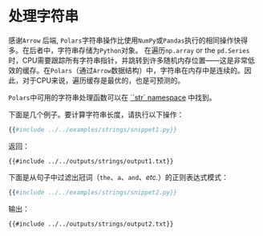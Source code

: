 # 处理字符串

感谢`Arrow` 后端, `Polars`字符串操作比使用`NumPy`或`Pandas`执行的相同操作快得多。在后者中，字符串存储为`Python`对象。 在遍历`np.array` or the `pd.Series`时，CPU需要跟踪所有字符串指针，并跳转到许多随机内存位置——这是非常低效的缓存。在`Polars`（通过`Arrow`数据结构）中，字符串在内存中是连续的。因此，对于CPU来说，遍历缓存是最优的，也是可预测的。

`Polars`中可用的字符串处理函数可以在 [\`\`str\` namespace](POLARS_PY_REF_GUIDE/series.html#strings) 中找到。

下面是几个例子。要计算字符串长度，请执行以下操作：

```python
{{#include ../../examples/strings/snippet1.py}}
```

返回：

```text
{{#include ../../outputs/strings/output1.txt}}
```

下面是从句子中过滤出冠词（`the`、`a`、`and`、*etc.*）的正则表达式模式：

```python
{{#include ../../examples/strings/snippet2.py}}
```

输出：

```text
{{#include ../../outputs/strings/output2.txt}}
```
